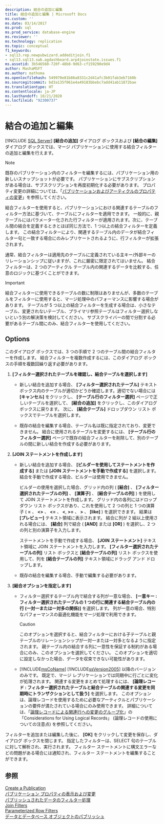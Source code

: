 ```yaml
---
description: 結合の追加と編集
title: 結合の追加と編集 | Microsoft Docs
ms.custom: ''
ms.date: 03/14/2017
ms.prod: sql
ms.prod_service: database-engine
ms.reviewer: ''
ms.technology: replication
ms.topic: conceptual
f1_keywords:
- sql13.rep.newpubwizard.addeditjoin.f1
- sql13.sql13.swb.agdashboard.arp4joinstate.issues.f1
ms.assetid: 3b546560-720f-48b8-9d63-cf159290e9d4
author: MashaMSFT
ms.author: mathoma
ms.openlocfilehash: 549970e81b86a8331c2d41afc3b01fab3eb7160b
ms.sourcegitcommit: bd3a135f061e4a49183bbebc7add41ab11872bae
ms.translationtype: HT
ms.contentlocale: ja-JP
ms.lasthandoff: 10/21/2020
ms.locfileid: "92300737"
---
```

# <a name="add-or-edit-join"></a>結合の追加と編集
 [!INCLUDE [SQL Server](../../includes/applies-to-version/sqlserver.md)]
  **[結合の追加]** ダイアログ ボックスおよび **[結合の編集]** ダイアログ ボックスでは、マージ パブリケーションに使用する結合フィルターの追加と編集を行えます。  
  
> [!NOTE]  
>  既存のパブリケーション内のフィルターを編集するには、パブリケーション用の新しいスナップショットが必要です。 パブリケーションにサブスクリプションがある場合は、サブスクリプションを再度初期化する必要があります。 プロパティ変更の詳細については、「[パブリケーションおよびアーティクルのプロパティの変更](../../relational-databases/replication/publish/change-publication-and-article-properties.md)」を参照してください。  
  
 結合フィルターを使用すると、パブリケーションにおける関連するテーブルのフィルター方法に基づいて、テーブルにフィルターを適用できます。 一般的に、親テーブルにはパラメーター化された行フィルターが適用されます。次に、テーブル間の結合を定義するときとほぼ同じ方法で、1 つ以上の結合フィルターを定義します。 この結合フィルターにより、関連するテーブル内のデータが結合フィルター句と一致する場合にのみレプリケートされるように、行フィルターが拡張されます。  
  
 通常、結合フィルターは適用先のテーブルに定義されている主キー/外部キーのリレーションシップに従いますが、これに厳密に限定されてはいません。 結合フィルターは、2 つのアーティクル テーブル内の関連するデータを比較する、任意のロジックに基づくことができます。  
  
> [!IMPORTANT]  
>  結合フィルターに使用できるテーブルの数に制限はありませんが、多数のテーブルをフィルターに使用すると、マージ処理中のパフォーマンスに影響する場合があります。 テーブルが 5 つ以上の結合フィルターを生成する場合は、小さなテーブル、変更されないテーブル、プライマリ参照テーブルはフィルター選択しないという別の解決策を検討してください。 サブスクライバーの間で分割する必要があるテーブル間にのみ、結合フィルターを使用してください。  
  
## <a name="options"></a>Options  
 このダイアログ ボックスでは、3 つの手順で 2 つのテーブル間の結合フィルターを作成します。 結合フィルターを複数作成するには、このダイアログ ボックスの手順を複数回繰り返す必要があります。  
  
1.  **[フィルター選択されたテーブルを確認し、結合テーブルを選択します]**  
  
    -   新しい結合を追加する場合、 **[フィルター選択されたテーブル]** テキスト ボックス内のテーブルが適切かどうか確認します。適切でない場合には **[キャンセル]** をクリックし、 **[テーブル行のフィルター選択]** ページで正しいテーブルを選択して、 **[結合の追加]** をクリックし、このダイアログ ボックスに戻ります。 次に、 **[結合テーブル]** ドロップダウン リスト ボックスでテーブルを選択します。  
  
    -   既存の結合を編集する場合、テーブル名は既に指定されており、変更できません。 結合に使用されるテーブルを変更するには、 **[テーブル行のフィルター選択]** ページで既存の結合フィルターを削除して、別のテーブルの間に新しい結合を作成する必要があります。  
  
2.  **[JOIN ステートメントを作成します]**  
  
    -   新しい結合を追加する場合、 **[ビルダーを使用してステートメントを作成する]** または **[JOIN ステートメントを手動で作成する]** を選択します。 結合を手動で作成する場合、ビルダーは使用できません。  
  
         ビルダーの使用を選択した場合、グリッド内の列 ( **[結合]** 、 **[フィルター選択されたテーブルの列]** 、 **[演算子]** 、 **[結合テーブルの列]** ) を使用して JOIN ステートメントを作成します。 グリッド内の各列にはドロップダウン リスト ボックスがあり、これを使用して 2 つの列と 1 つの演算子 ( **=** 、 **<>** 、 **<=** 、 **\<**, **>=** 、 **>** 、 **[like]** ) を選択できます。 結果は **[プレビュー]** テキスト領域に表示されます。 結合に列が 2 組以上使用される場合には、 **[結合]** 列で結合 ( **[AND]** または **[OR]** ) を選択し、2 つの列と別の演算子を入力します。  
  
         ステートメントを手動で作成する場合、 **[JOIN ステートメント]** テキスト領域に JOIN ステートメントを入力します。 **[フィルター選択されたテーブルの列]** リスト ボックスと **[結合テーブルの列]** リスト ボックスを使用して、列を **[結合テーブルの列]** テキスト領域にドラッグ アンド ドロップします。  
  
    -   既存の結合を編集する場合、手動で編集する必要があります。  
  
3.  **[結合オプションを指定します]**  

    -   フィルター選択するテーブル内で結合する列が一意な場合、 **[一意キー : フィルター選択されたテーブルの 1 つの行に関連する結合テーブル内の行 (一対一または一対多の関係)]** を選択します。 列が一意の場合、特別なパフォーマンスの最適化機能をマージ処理で利用できます。  
  
        > [!CAUTION]  
        >  このオプションを選択すると、結合フィルターにおける子テーブルと親テーブルのリレーションシップが一対一または一対多となるように指定されます。 親テーブル内の結合する列に一意性を保証する制約がある場合にのみ、このオプションを選択してください。 このオプションを適切に設定しなかった場合、データを収束できない可能性があります。  
  
    -   [!INCLUDE[msCoName](../../includes/msconame-md.md)] [!INCLUDE[ssVersion2005](../../includes/ssversion2005-md.md)] 以降のバージョンのみです。 既定で、マージ レプリケーションでは同期中に行ごとに変化が処理されます。 関連する変更をまとめて処理するには、 **[論理レコード : フィルター選択されたテーブルと結合テーブルの関連する変更を同期時にトランザクションとして扱う]** を選択します。 このオプションは、論理レコードを使用するために必要なアーティクルとパブリケーションの要件が満たされている場合にのみ使用できます。 詳細については、「[論理レコードによる関連行への変更のグループ化](../../relational-databases/replication/merge/group-changes-to-related-rows-with-logical-records.md)」の「Considerations for Using Logical Records」 (論理レコードの使用についての注意点) を参照してください。  
  
 フィルターを追加または編集した後に、 **[OK]** をクリックして変更を保存し、ダイアログ ボックスを閉じます。 指定したフィルターは、SELECT 句のテーブルに対して解析され、実行されます。 フィルター ステートメントに構文エラーなどの問題がある場合には通知され、フィルター ステートメントを編集することができます。  
  
## <a name="see-also"></a>参照  
 [Create a Publication](../../relational-databases/replication/publish/create-a-publication.md)   
 [パブリケーション プロパティの表示および変更](../../relational-databases/replication/publish/view-and-modify-publication-properties.md)   
 [パブリッシュされたデータのフィルター処理](../../relational-databases/replication/publish/filter-published-data.md)   
 [Join Filters](../../relational-databases/replication/merge/join-filters.md)   
 [Parameterized Row Filters](../../relational-databases/replication/merge/parameterized-filters-parameterized-row-filters.md)   
 [データとデータベース オブジェクトのパブリッシュ](../../relational-databases/replication/publish/publish-data-and-database-objects.md)  
  
  
